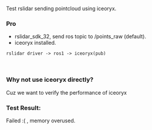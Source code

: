 Test rslidar sending pointcloud using iceoryx.

### Pro
 * rslidar_sdk_32, send ros topic to /points_raw (default).
 * iceoryx installed.

```text
rslidar driver -> ros1 -> iceoryx(pub) 
```

<br>

### Why not use iceoryx directly?


Cuz we want to verify the performance of iceoryx


### Test Result:

Failed :( , memory overused.

